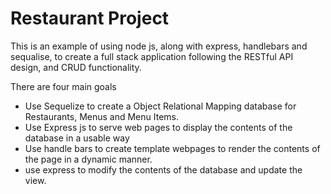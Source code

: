 # Restaurant Project

This is an example of using node js, along with express, handlebars and sequalise, to create a full stack application following the RESTful API design, and CRUD functionality.

There are four main goals 

* Use Sequelize to create a Object Relational Mapping database for Restaurants, Menus and Menu Items.
* Use Express js to serve web pages to display the contents of the database in a usable way
* Use handle bars to create template webpages to render the contents of the page in a dynamic manner.
* use express to modify the contents of the database and update the view. 


